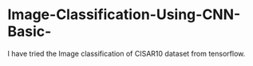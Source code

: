 # Image-Classification-Using-CNN-Basic-

I have tried the Image classification of CISAR10 dataset from tensorflow.
